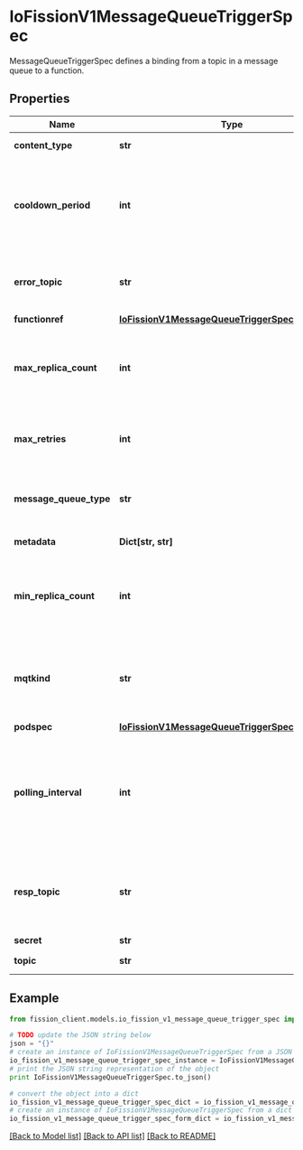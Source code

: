 # IoFissionV1MessageQueueTriggerSpec

MessageQueueTriggerSpec defines a binding from a topic in a message queue to a function.

## Properties

Name | Type | Description | Notes
------------ | ------------- | ------------- | -------------
**content_type** | **str** | Content type of payload | [optional] 
**cooldown_period** | **int** | The period to wait after the last trigger reported active before scaling the deployment back to 0 | [optional] 
**error_topic** | **str** | Topic to collect error response sent from function | [optional] 
**functionref** | [**IoFissionV1MessageQueueTriggerSpecFunctionref**](IoFissionV1MessageQueueTriggerSpecFunctionref.md) |  | [optional] 
**max_replica_count** | **int** | Maximum number of replicas KEDA will scale the deployment up to | [optional] 
**max_retries** | **int** | Maximum times for message queue trigger to retry | [optional] 
**message_queue_type** | **str** | Type of message queue (NATS, Kafka, AzureQueue) | [optional] 
**metadata** | **Dict[str, str]** | ScalerTrigger fields | [optional] 
**min_replica_count** | **int** | Minimum number of replicas KEDA will scale the deployment down to | [optional] 
**mqtkind** | **str** | Kind of Message Queue Trigger to be created, by default its fission | [optional] 
**podspec** | [**IoFissionV1MessageQueueTriggerSpecPodspec**](IoFissionV1MessageQueueTriggerSpecPodspec.md) |  | [optional] 
**polling_interval** | **int** | The period to check each trigger source on every ScaledObject, and scale the deployment up or down accordingly | [optional] 
**resp_topic** | **str** | Topic for message queue trigger to sent response from function. | [optional] 
**secret** | **str** | Secret name | [optional] 
**topic** | **str** | Subscribed topic | 

## Example

```python
from fission_client.models.io_fission_v1_message_queue_trigger_spec import IoFissionV1MessageQueueTriggerSpec

# TODO update the JSON string below
json = "{}"
# create an instance of IoFissionV1MessageQueueTriggerSpec from a JSON string
io_fission_v1_message_queue_trigger_spec_instance = IoFissionV1MessageQueueTriggerSpec.from_json(json)
# print the JSON string representation of the object
print IoFissionV1MessageQueueTriggerSpec.to_json()

# convert the object into a dict
io_fission_v1_message_queue_trigger_spec_dict = io_fission_v1_message_queue_trigger_spec_instance.to_dict()
# create an instance of IoFissionV1MessageQueueTriggerSpec from a dict
io_fission_v1_message_queue_trigger_spec_form_dict = io_fission_v1_message_queue_trigger_spec.from_dict(io_fission_v1_message_queue_trigger_spec_dict)
```
[[Back to Model list]](../README.md#documentation-for-models) [[Back to API list]](../README.md#documentation-for-api-endpoints) [[Back to README]](../README.md)


